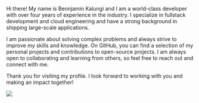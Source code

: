 Hi there! My name is Bennjamin Kalungi and I am a world-class developer with over four years of experience in the industry. I specialize in fullstack development and cloud engineering and have a strong background in shipping large-scale applications.

I am passionate about solving complex problems and always strive to improve my skills and knowledge. On GitHub, you can find a selection of my personal projects and contributions to open-source projects. I am always open to collaborating and learning from others, so feel free to reach out and connect with me.

Thank you for visiting my profile. I look forward to working with you and making an impact together!

![](https://komarev.com/ghpvc/?username=bk973)
